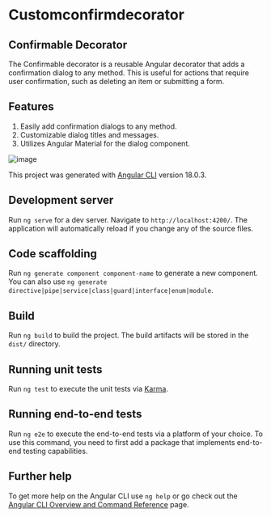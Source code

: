 # Customconfirmdecorator


## Confirmable Decorator

The Confirmable decorator is a reusable Angular decorator that adds a confirmation dialog to any method. This is useful for actions that require user confirmation, such as deleting an item or submitting a form.

## Features

1. Easily add confirmation dialogs to any method.
2. Customizable dialog titles and messages.
3. Utilizes Angular Material for the dialog component.

![image](https://github.com/user-attachments/assets/bd36fcda-08f8-4f4a-92b0-b373be45c7e4)


This project was generated with [Angular CLI](https://github.com/angular/angular-cli) version 18.0.3.


## Development server

Run `ng serve` for a dev server. Navigate to `http://localhost:4200/`. The application will automatically reload if you change any of the source files.

## Code scaffolding

Run `ng generate component component-name` to generate a new component. You can also use `ng generate directive|pipe|service|class|guard|interface|enum|module`.

## Build

Run `ng build` to build the project. The build artifacts will be stored in the `dist/` directory.

## Running unit tests

Run `ng test` to execute the unit tests via [Karma](https://karma-runner.github.io).

## Running end-to-end tests

Run `ng e2e` to execute the end-to-end tests via a platform of your choice. To use this command, you need to first add a package that implements end-to-end testing capabilities.

## Further help

To get more help on the Angular CLI use `ng help` or go check out the [Angular CLI Overview and Command Reference](https://angular.dev/tools/cli) page.
